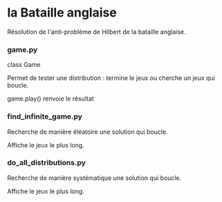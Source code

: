 # la Bataille anglaise

Résolution de l'anti-problème de Hilbert de la bataille anglaise.


### game.py

class Game

Permet de tester une distribution : termine le jeux ou cherche un jeux qui boucle.

game.play() renvoie le résultat


### find_infinite_game.py

Recherche de manière éléatoire une solution qui boucle.

Affiche le jeux le plus long.

### do_all_distributions.py

Recherche de manière systématique une solution qui boucle.

Affiche le jeux le plus long.
